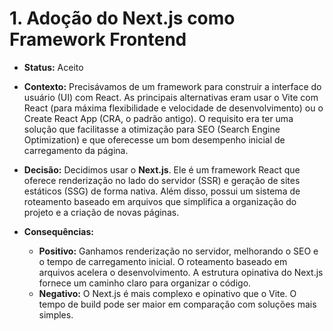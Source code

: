 # 1. Adoção do Next.js como Framework Frontend

* **Status:** Aceito

* **Contexto:**
  Precisávamos de um framework para construir a interface do usuário (UI) com React. As principais alternativas eram usar o Vite com React (para máxima flexibilidade e velocidade de desenvolvimento) ou o Create React App (CRA, o padrão antigo). O requisito era ter uma solução que facilitasse a otimização para SEO (Search Engine Optimization) e que oferecesse um bom desempenho inicial de carregamento da página.

* **Decisão:**
  Decidimos usar o **Next.js**. Ele é um framework React que oferece renderização no lado do servidor (SSR) e geração de sites estáticos (SSG) de forma nativa. Além disso, possui um sistema de roteamento baseado em arquivos que simplifica a organização do projeto e a criação de novas páginas.

* **Consequências:**
  * **Positivo:** Ganhamos renderização no servidor, melhorando o SEO e o tempo de carregamento inicial. O roteamento baseado em arquivos acelera o desenvolvimento. A estrutura opinativa do Next.js fornece um caminho claro para organizar o código.
  * **Negativo:** O Next.js é mais complexo e opinativo que o Vite. O tempo de build pode ser maior em comparação com soluções mais simples.